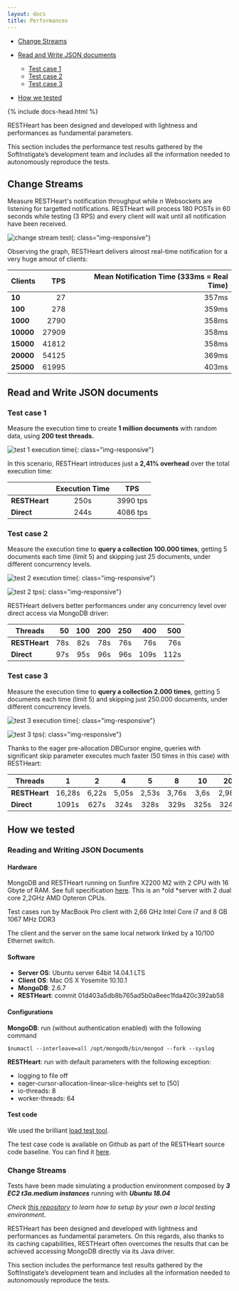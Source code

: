 ```yaml
---
layout: docs
title: Performances
---
```


<div markdown="1" class="d-none d-xl-block col-xl-2 order-last bd-toc">

-   [Change Streams](#change-streams)

-   [Read and Write JSON documents](#read-and-write-json-documents)

    -   [Test case 1](#test-case-1)
    -   [Test case 2](#test-case-2)
    -   [Test case 3](#test-case-3)

-   [How we tested](#how-we-tested)

</div>
<div markdown="1" class="col-12 col-md-9 col-xl-8 py-md-3 bd-content">

{% include docs-head.html %}

RESTHeart has been designed and developed with lightness and
performances as fundamental parameters.

This section includes the performance test results gathered by the
SoftInstigate’s development team and includes all the information needed
to autonomously reproduce the tests.

## Change Streams

Measure RESTHeart's notification throughput while _n_ Websockets are listening for targetted notifications.
RESTHeart will process 180 POSTs in 60 seconds while testing (3 RPS) and every client will wait until all notification have been received.

![change stream test](/images/perftest/change-stream-test.png){: class="img-responsive"}

Observing the graph, RESTHeart delivers almost real-time notification for a very huge amout of clients:

| Clients   |   TPS | Mean Notification Time (333ms = Real Time) |
| :-------- | ----: | -----------------------------------------: |
| **10**    |    27 |                                      357ms |
| **100**   |   278 |                                      359ms |
| **1000**  |  2790 |                                      358ms |
| **10000** | 27909 |                                      358ms |
| **15000** | 41812 |                                      358ms |
| **20000** | 54125 |                                      369ms |
| **25000** | 61995 |                                      403ms |

## Read and Write JSON documents

### Test case 1

Measure the execution time to create **1 million documents** with random
data, using **200 test threads.**

![test 1 execution
time](https://restheart.org/images/perftest/test-1-et.png){: class="img-responsive"}

In this scenario, RESTHeart introduces just a **2,41% overhead** over
the total execution time:

|               | Execution Time |   TPS    |
| ------------- | :------------: | :------: |
| **RESTHeart** |      250s      | 3990 tps |
| **Direct**    |      244s      | 4086 tps |

### Test case 2

Measure the execution time to **query a collection 100.000 times**,
getting 5 documents each time (limit 5) and skipping just 25 documents,
under different concurrency levels.

![test 2 execution
time](https://restheart.org/images/perftest/test-2-et.png){: class="img-responsive"}

![test 2 tps](https://restheart.org/images/perftest/test-2-tps.png){: class="img-responsive"}

RESTHeart delivers better performances under any concurrency level over
direct access via MongoDB driver:

| Threads       |  50 | 100 | 200 | 250 |  400 |  500 |
| ------------- | --: | --: | --: | --: | ---: | ---: |
| **RESTHeart** | 78s | 82s | 78s | 76s |  76s |  76s |
| **Direct**    | 97s | 95s | 96s | 96s | 109s | 112s |

### Test case 3

Measure the execution time to **query a collection 2.000 times**,
getting 5 documents each time (limit 5) and skipping just 250.000
documents, under different concurrency levels.

![test 3 execution
time](https://restheart.org/images/perftest/test-3-et.png){: class="img-responsive"}

![test 3 tps](https://restheart.org/images/perftest/test-3-tps.png){: class="img-responsive"}

Thanks to the eager pre-allocation DBCursor engine, queries with
significant skip parameter executes much faster (50 times in this case)
with RESTHeart:

| Threads       |   1    |   2   |   4   |   5   |   8   |  10  |  20   |  40   |  50   |   80   |  100  |  200  |  400  |  500   |
| ------------- | :----: | :---: | :---: | :---: | :---: | :--: | :---: | :---: | :---: | :----: | :---: | :---: | :---: | :----: |
| **RESTHeart** | 16,28s | 6,22s | 5,05s | 2,53s | 3,76s | 3,6s | 2,98s | 5,65s | 9,04s | 10,74s | 6,76s | 9,24s | 6,76s | 12,71s |
| **Direct**    | 1091s  | 627s  | 324s  | 328s  | 329s  | 325s | 324s  | 321s  | 321s  |  304s  | 302s  | 305s  | 327s  |  327s  |

## How we tested

### Reading and Writing JSON Documents

#### Hardware

MongoDB and RESTHeart running on Sunfire X2200 M2 with 2 CPU with 16
Gbyte of RAM. See full
specification [here](https://docs.oracle.com/cd/E19121-01/sf.x2200m2/819-6597-12/Chap1.html).
This is an *old *server with 2 dual core 2,2GHz AMD Opteron CPUs.

Test cases run by MacBook Pro client with 2,66 GHz Intel Core i7 and 8
GB 1067 MHz DDR3

The client and the server on the same local network linked by a 10/100
Ethernet switch.

#### Software

-   **Server OS**: Ubuntu server 64bit 14.04.1 LTS
-   **Client OS**: Mac OS X Yosemite 10.10.1
-   **MongoDB**: 2.6.7
-   **RESTHeart**: commit 01d403a5db8b765ad5b0a8eec1fda420c392ab58

#### Configurations

**MongoDB**: run (without authentication enabled) with the following
command

```
$numactl --interleave=all /opt/mongodb/bin/mongod --fork --syslog
```

**RESTHeart**: run with default parameters with the following exception:

-   logging to file off
-   eager-cursor-allocation-linear-slice-heights set to \[50\]
-   io-threads: 8
-   worker-threads: 64

#### Test code

We used the brilliant [load test
tool](https://github.com/bazhenov/load-test-tool).

The test case code is available on Github as part of the RESTHeart source code baseline. You can find
it [here](https://github.com/SoftInstigate/restheart/tree/master/core/src/test/java/org/restheart/test/performance).

### Change Streams

Tests have been made simulating a production environment composed by **_3 EC2 t3a.medium instances_** running with **_Ubuntu 18.04_**

_Check [this repository](https://github.com/SoftInstigate/restheart-perftest) to learn how to setup by your own a local testing environment._

RESTHeart has been designed and developed with lightness and
performances as fundamental parameters. On this regards, also thanks to
its caching capabilities, RESTHeart often overcomes the results that can
be achieved accessing MongoDB directly via its Java driver.

This section includes the performance test results gathered by the
SoftInstigate’s development team and includes all the information needed
to autonomously reproduce the tests.
